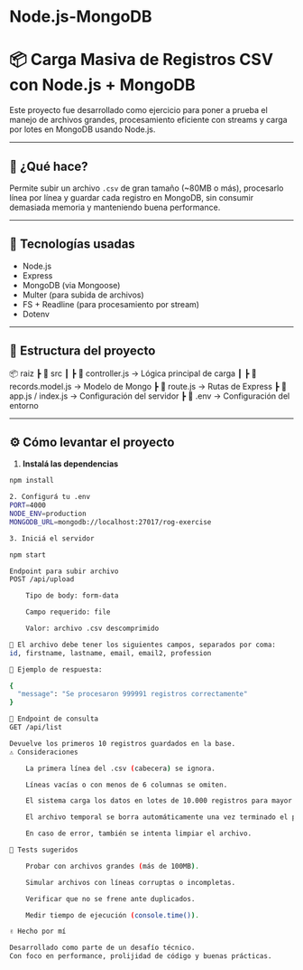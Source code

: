 # Node.js-MongoDB

# 📦 Carga Masiva de Registros CSV con Node.js + MongoDB

Este proyecto fue desarrollado como ejercicio para poner a prueba el manejo de archivos grandes, procesamiento eficiente con streams y carga por lotes en MongoDB usando Node.js.

---

## 🚀 ¿Qué hace?

Permite subir un archivo `.csv` de gran tamaño (~80MB o más), procesarlo línea por línea y guardar cada registro en MongoDB, sin consumir demasiada memoria y manteniendo buena performance.

---

## 🔧 Tecnologías usadas

- Node.js
- Express
- MongoDB (via Mongoose)
- Multer (para subida de archivos)
- FS + Readline (para procesamiento por stream)
- Dotenv

---

## 📁 Estructura del proyecto
📦 raiz
┣ 📂 src
┃ ┣ 📜 controller.js → Lógica principal de carga
┃ ┣ 📜 records.model.js → Modelo de Mongo
┣ 📜 route.js → Rutas de Express
┣ 📜 app.js / index.js → Configuración del servidor
┣ 📜 .env → Configuración del entorno

---

## ⚙️ Cómo levantar el proyecto

1. **Instalá las dependencias**

```bash
npm install

2. Configurá tu .env
PORT=4000
NODE_ENV=production
MONGODB_URL=mongodb://localhost:27017/rog-exercise

3. Iniciá el servidor

npm start

Endpoint para subir archivo
POST /api/upload

    Tipo de body: form-data

    Campo requerido: file

    Valor: archivo .csv descomprimido

📌 El archivo debe tener los siguientes campos, separados por coma:
id, firstname, lastname, email, email2, profession

📎 Ejemplo de respuesta:

{
  "message": "Se procesaron 999991 registros correctamente"
}

📄 Endpoint de consulta
GET /api/list

Devuelve los primeros 10 registros guardados en la base.
⚠️ Consideraciones

    La primera línea del .csv (cabecera) se ignora.

    Líneas vacías o con menos de 6 columnas se omiten.

    El sistema carga los datos en lotes de 10.000 registros para mayor eficiencia.

    El archivo temporal se borra automáticamente una vez terminado el proceso.

    En caso de error, también se intenta limpiar el archivo.

🧪 Tests sugeridos

    Probar con archivos grandes (más de 100MB).

    Simular archivos con líneas corruptas o incompletas.

    Verificar que no se frene ante duplicados.

    Medir tiempo de ejecución (console.time()).

✌️ Hecho por mí

Desarrollado como parte de un desafío técnico.
Con foco en performance, prolijidad de código y buenas prácticas.
